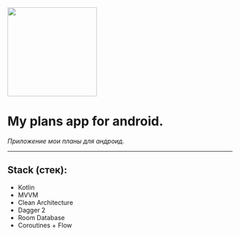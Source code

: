 <img src="https://github.com/user-attachments/assets/274cdf6f-a9e8-415a-b130-c32adfa49b46" width="200" />

# **My plans app for android.**  
*Приложение мои планы для андроид.*

---

## **Stack (стек):**
- Kotlin  
- MVVM  
- Clean Architecture
- Dagger 2
- Room Database
- Coroutines + Flow
